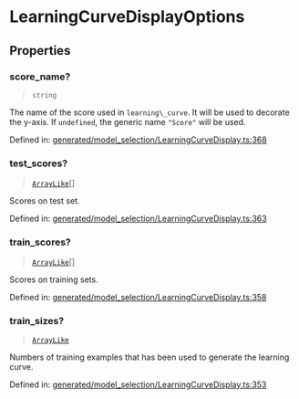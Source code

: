 # LearningCurveDisplayOptions

## Properties

### score\_name?

> `string`

The name of the score used in `learning\_curve`. It will be used to decorate the y-axis. If `undefined`, the generic name `"Score"` will be used.

Defined in:  [generated/model\_selection/LearningCurveDisplay.ts:368](https://github.com/transitive-bullshit/scikit-learn-ts/blob/92ab806/packages/sklearn/src/generated/model_selection/LearningCurveDisplay.ts#L368)

### test\_scores?

> [`ArrayLike`](../types/ArrayLike.md)[]

Scores on test set.

Defined in:  [generated/model\_selection/LearningCurveDisplay.ts:363](https://github.com/transitive-bullshit/scikit-learn-ts/blob/92ab806/packages/sklearn/src/generated/model_selection/LearningCurveDisplay.ts#L363)

### train\_scores?

> [`ArrayLike`](../types/ArrayLike.md)[]

Scores on training sets.

Defined in:  [generated/model\_selection/LearningCurveDisplay.ts:358](https://github.com/transitive-bullshit/scikit-learn-ts/blob/92ab806/packages/sklearn/src/generated/model_selection/LearningCurveDisplay.ts#L358)

### train\_sizes?

> [`ArrayLike`](../types/ArrayLike.md)

Numbers of training examples that has been used to generate the learning curve.

Defined in:  [generated/model\_selection/LearningCurveDisplay.ts:353](https://github.com/transitive-bullshit/scikit-learn-ts/blob/92ab806/packages/sklearn/src/generated/model_selection/LearningCurveDisplay.ts#L353)
